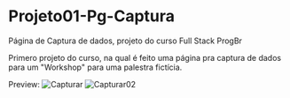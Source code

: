 # Projeto01-Pg-Captura
 Página de Captura de dados, projeto do curso Full Stack ProgBr
 
 Primero projeto do curso, na qual é feito uma página pra captura de dados para um "Workshop" para uma palestra fictícia.
 
 Preview:
![Capturar](https://user-images.githubusercontent.com/102916535/167660009-7c9ae0f1-5624-457d-af5c-485e060465d1.JPG)
![Capturar02](https://user-images.githubusercontent.com/102916535/167660170-7d9a3a1d-6625-4132-8144-2d729f35b2fa.JPG)
